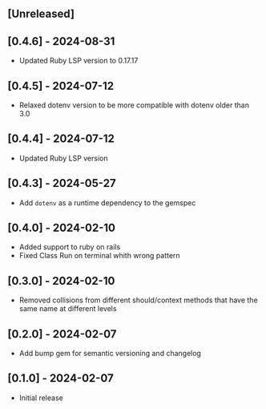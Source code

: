 ## [Unreleased]
## [0.4.6] - 2024-08-31
- Updated Ruby LSP version to 0.17.17
## [0.4.5] - 2024-07-12
- Relaxed dotenv version to be more compatible with dotenv older than 3.0
## [0.4.4] - 2024-07-12
- Updated Ruby LSP version
## [0.4.3] - 2024-05-27
- Add `dotenv` as a runtime dependency to the gemspec
## [0.4.0] - 2024-02-10
- Added support to ruby on rails
- Fixed Class Run on terminal whith wrong pattern

## [0.3.0] - 2024-02-10
- Removed collisions from different should/context methods that have the same name at different levels
## [0.2.0] - 2024-02-07

- Add bump gem for semantic versioning and changelog

## [0.1.0] - 2024-02-07

- Initial release
